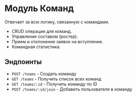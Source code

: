 
# Модуль Команд

Отвечает за всю логику, связанную с командами.

- CRUD операции для команд.
- Управление составом (ростер).
- Прием и отклонение заявок на вступление.
- Командная статистика.

## Эндпоинты

- `POST /teams` - Создать команду
- `GET /teams` - Получить список всех команд
- `GET /teams/:id` - Получить команду по ID
- `POST /teams/:id/join` - Добавить пользователя в команду
